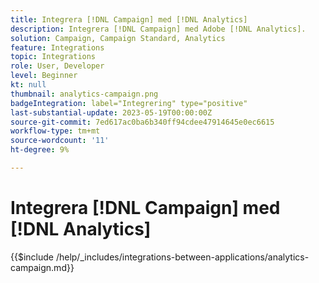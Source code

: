 ```yaml
---
title: Integrera [!DNL Campaign] med [!DNL Analytics]
description: Integrera [!DNL Campaign] med Adobe [!DNL Analytics].
solution: Campaign, Campaign Standard, Analytics
feature: Integrations
topic: Integrations
role: User, Developer
level: Beginner
kt: null
thumbnail: analytics-campaign.png
badgeIntegration: label="Integrering" type="positive"
last-substantial-update: 2023-05-19T00:00:00Z
source-git-commit: 7ed617ac0ba6b340ff94cdee47914645e0ec6615
workflow-type: tm+mt
source-wordcount: '11'
ht-degree: 9%

---
```



# Integrera [!DNL Campaign] med [!DNL Analytics]

{{$include /help/_includes/integrations-between-applications/analytics-campaign.md}}
